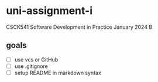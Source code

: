 # uni-assignment-i
CSCK541 Software Development in Practice January 2024 B


## goals
- [ ] use vcs or GitHub
- [ ] use .gitignore
- [ ] setup README in markdown syntax